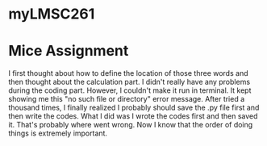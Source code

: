 # myLMSC261

 # Mice Assignment
I first thought about how to define the location of those three words and then thought about the calculation part. I didn't really have any problems during the coding part.
However, I couldn't make it run in terminal. It kept showing me this "no such file or directory" error message. After tried a thousand times, I finally realized I probably should save the .py file first and then write the codes. What I did was I wrote the codes first and then saved it. That's probably where went wrong. Now I know that the order of doing things is extremely important.
